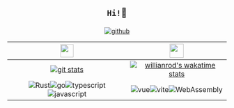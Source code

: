 ## <p align="center">`Hi!`🌺</p>

<p align="center">
    <a href="https://github.com/mouxiaohui"><img alt="github"src="https://img.shields.io/github/stars/mouxiaohui?affiliations=OWNER&color=%234c8045&label=github&logo=github&logoColor=%23fffFF&style=flat" /></a>
</p>

|<img src="https://media.giphy.com/media/ObNTw8Uzwy6KQ/giphy.gif" width="30px">|<img src = "https://media2.giphy.com/media/QssGEmpkyEOhBCb7e1/giphy.gif?cid=ecf05e47a0n3gi1bfqntqmob8g9aid1oyj2wr3ds3mg700bl&rid=giphy.gif" width = 32px>|
|:---:|:---:|
|[![git stats](https://github-readme-stats.vercel.app/api?username=mouxiaohui&show_icons=true&count_private=true&theme=dark&hide_border=true&title_color=779649&hide=contribs&include_all_commits=true)](https://github.com/anuraghazra/github-readme-stats)|[![willianrod's wakatime stats](https://github-readme-stats.vercel.app/api/top-langs/?username=mouxiaohui&theme=dark&hide_border=true&title_color=779649&layout=compact)](https://wakatime.com/Ethosa)|
|![Rust](https://img.shields.io/badge/rust-%23000000.svg?style=for-the-badge&logo=rust&logoColor=white&color=fe5e14)![go](https://img.shields.io/badge/Go-00ADD8?style=for-the-badge&logo=go&logoColor=white)![typescript](https://img.shields.io/badge/TypeScript-007ACC?style=for-the-badge&logo=typescript&logoColor=white)![javascript](https://img.shields.io/badge/JavaScript-323330?style=for-the-badge&logo=javascript&logoColor=white&color=fac03d)|![vue](https://img.shields.io/badge/Vue.js-35495E?style=for-the-badge&logo=vuedotjs&logoColor=4FC08D)![vite](https://img.shields.io/badge/Vite-B73BFE?style=for-the-badge&logo=vite&logoColor=FFD62E)![WebAssembly](https://img.shields.io/badge/WebAssembly-654FF0?style=for-the-badge&logo=WebAssembly&logoColor=white)|
